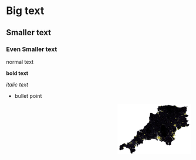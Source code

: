 # Big text
## Smaller text
### Even Smaller text

normal text

**bold text**

*italic text*


* bullet point


<img src="Capture.JPG" width="200" align="right">
